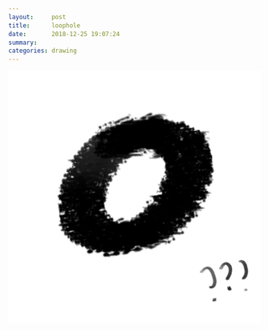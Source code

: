 ```yaml
---
layout:     post
title:      loophole
date:       2018-12-25 19:07:24
summary:    
categories: drawing
---
```

![loophole](/images/diary/loophole.png "where is it?")
